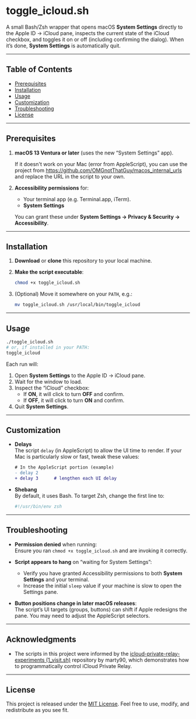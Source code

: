 # toggle_icloud.sh

A small Bash/Zsh wrapper that opens macOS **System Settings** directly to the Apple ID → iCloud pane, inspects the current state of the iCloud checkbox, and toggles it on or off (including confirming the dialog). When it’s done, **System Settings** is automatically quit.

---

## Table of Contents

- [Prerequisites](#prerequisites)  
- [Installation](#installation)  
- [Usage](#usage)  
- [Customization](#customization)  
- [Troubleshooting](#troubleshooting)  
- [License](#license)  

---

## Prerequisites

1. **macOS 13 Ventura or later** (uses the new “System Settings” app).

   If it doesn't work on your Mac (error from AppleScript), you can use the project from https://github.com/OMGnotThatGuy/macos_internal_urls and replace the URL in the script to your own.  
2. **Accessibility permissions** for:
   - Your terminal app (e.g. Terminal.app, iTerm).  
   - **System Settings**  
   
   You can grant these under **System Settings → Privacy & Security → Accessibility**.

---

## Installation

1. **Download** or **clone** this repository to your local machine.  
2. **Make the script executable**:

   ```bash
   chmod +x toggle_icloud.sh
   ```

3. (Optional) Move it somewhere on your `PATH`, e.g.:

   ```bash
   mv toggle_icloud.sh /usr/local/bin/toggle_icloud
   ```

---

## Usage

```bash
./toggle_icloud.sh
# or, if installed in your PATH:
toggle_icloud
```

Each run will:

1. Open **System Settings** to the Apple ID → iCloud pane.  
2. Wait for the window to load.  
3. Inspect the “iCloud” checkbox:
   - If **ON**, it will click to turn **OFF** and confirm.  
   - If **OFF**, it will click to turn **ON** and confirm.  
4. Quit **System Settings**.

---

## Customization

- **Delays**  
  The script `delay` (in AppleScript) to allow the UI time to render. If your Mac is particularly slow or fast, tweak these values:

  ```diff
  # In the AppleScript portion (example)
  - delay 2
  + delay 3      # lengthen each UI delay
  ```

- **Shebang**  
  By default, it uses Bash. To target Zsh, change the first line to:

  ```bash
  #!/usr/bin/env zsh
  ```

---

## Troubleshooting

- **Permission denied** when running:  
  Ensure you ran `chmod +x toggle_icloud.sh` and are invoking it correctly.

- **Script appears to hang** on “waiting for System Settings”:  
  - Verify you have granted Accessibility permissions to both **System Settings** and your terminal.  
  - Increase the initial `sleep` value if your machine is slow to open the Settings pane.

- **Button positions change in later macOS releases**:  
  The script’s UI targets (groups, buttons) can shift if Apple redesigns the pane. You may need to adjust the AppleScript selectors.

---
## Acknowledgments

- The scripts in this project were informed by the [icloud-private-relay-experiments (1_visit.sh)](https://github.com/marty90/icloud-private-relay-experiments) repository by marty90, which demonstrates how to programmatically control iCloud Private Relay.

---

## License

This project is released under the [MIT License](LICENSE). Feel free to use, modify, and redistribute as you see fit.

